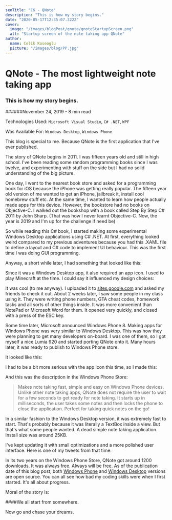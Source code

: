 ```yaml
---
seoTitle: "CK - QNote"
description: "This is how my story begins."
date: "2020-05-17T12:35:07.322Z"
cover:
  image: "/images/blogPost/qnote/qnoteStartupScreen.png"
  alt: "Startup screen of the note taking app QNote"
author:
  name: Celik Koseoglu
  picture: "/images/blog/PP.jpg"
---
```


# QNote - The most lightweight note taking app

### This is how my story begins.

######November 24, 2019 - 8 min read

Technologies Used: `Microsoft Visual Studio`, `C# .NET`, `WPF`

Was Available For: `Windows Desktop`, `Windows Phone`

This blog is special to me. Because QNote is the first application that I've ever published.

The story of QNote begins in 2011. I was fifteen years old and still in high school. I've been reading some random programming books since I was twelve, 
and experimenting with stuff on the side but I had no solid understanding of the big picture.

One day, I went to the nearest book store and asked for a programming book for iOS because the iPhone was getting really popular.
The fifteen year old version of me wanted to get an iPhone, jailbreak it, install cool homebrew stuff etc. At the same time, I wanted to learn
 how people actually made apps for this device. However, the bookstore had no books on Objective-C. I walked out the
bookshop with a book called Step By Step C# 2011 by John Sharp. (That was how I never learnt Objective-C. Now, the year is 2019 and I'm up for the
challenge if need be)

So while reading this C# book, I started making some experimental Windows Desktop applications using C# .NET. At first, everything looked 
weird compared to my previous adventures because you had this .XAML file to define a layout and C# code to implement UI behaviour.
This was the first time I was doing GUI programming.

Anyway, a short while later, I had something that looked like this:

<MediaCarousel folder="qnote" images="qnoteStartupScreen.png,qnoteOptionsMenu.png,qnoteAfterCustomised.png,qnoteOptionsMenuStandalone.png"/>

Since it was  a Windows Desktop app, it also required an app icon. I used to play Minecraft at the time. 
I could say it influenced my design choices:

<MediaCarousel folder="qnote" images="desktopAppIcon.png"/>

It was cool (to me anyway). I uploaded it to [sites.google.com](https://sites.google.com/site/celikkoseoglu/) and asked my friends to check it out.
 About 2 weeks later, I saw some people in my class using it. They were writing phone numbers, GTA cheat codes, homework tasks
 and all sorts of other things inside. It was more convenient than NotePad or Microsoft Word for them. It opened very quickly, and
 closed with a press of the ESC key. 
 
Some time later, Microsoft announced Windows Phone 8. Making apps for Windows Phone was very similar to Windows Desktop. This was how they were
planning to get many developers on-board. I was one of them, so I got myself a nice Lumia 920 and started porting QNote onto it. Many hours later,
it was ready to publish to Windows Phone store.

It looked like this:

<MediaCarousel folder="qnote" images="screenshot1.png,screenshot2.png,screenshot3.png"/>

I had to be a bit more serious with the app icon this time, so I made this:

<MediaCarousel folder="qnote" images="appIcon.png"/>

And this was the description in the Windows Phone Store:

> Makes note taking fast, simple and easy on Windows Phone devices.
 Unlike other note taking apps, QNote does not require the user to
  wait for a few seconds to get ready for note taking. It starts up
   in milliseconds, the user takes some notes and then locks the
    phone to close the application. Perfect for taking quick notes
     on the go!

In a similar fashion to the Windows Desktop version, it was extremely fast to start. That's probably because it was literally a TextBox
inside a view. But that's what some people wanted. A dead simple note taking application. Install size was around 25KB.

I've kept updating it with small optimizations and a more polished user interface. Here is one of my tweets from that time:

<MediaCarousel folder="qnote" images="tweet.png"/>

In its two years on the Windows Phone Store, QNote got around 1200 downloads. It was always free. Always will be free. As of the publication
date of this blog post, both [Windows Phone](https://github.com/celikkoseoglu/QNote-WindowsPhone) and [Windows Desktop](https://github.com/celikkoseoglu/QNote)
versions are open source. You can all see how bad my coding skills were when I first started. It's all about progress. 

Moral of the story is: 

####We all start from somewhere.

Now go and chase your dreams.

